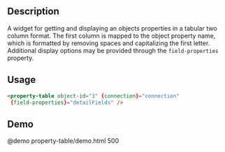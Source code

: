 <!--

@module {can.Component} property-table <property-table />
@parent geocola.components

-->

## Description

A widget for getting and displaying an objects properties in a tabular two column format.
The first column is mapped to the object property name, which is formatted by removing spaces
and capitalizing the first letter. Additional display options may be provided through the
`field-properties` property.

## Usage

```html
<property-table object-id="3" {connection}="connection"
 {field-properties}="detailFields" />
```

## Demo

@demo property-table/demo.html 500
